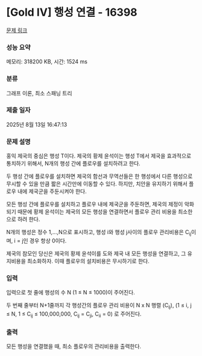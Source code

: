 # [Gold IV] 행성 연결 - 16398 

[문제 링크](https://www.acmicpc.net/problem/16398) 

### 성능 요약

메모리: 318200 KB, 시간: 1524 ms

### 분류

그래프 이론, 최소 스패닝 트리

### 제출 일자

2025년 8월 13일 16:47:13

### 문제 설명

<p>홍익 제국의 중심은 행성 T이다. 제국의 황제 윤석이는 행성 T에서 제국을 효과적으로 통치하기 위해서, N개의 행성 간에 플로우를 설치하려고 한다.</p>

<p>두 행성 간에 플로우를 설치하면 제국의 함선과 무역선들은 한 행성에서 다른 행성으로 무시할 수 있을 만큼 짧은 시간만에 이동할 수 있다. 하지만, 치안을 유지하기 위해서 플로우 내에 제국군을 주둔시켜야 한다.</p>

<p>모든 행성 간에 플로우를 설치하고 플로우 내에 제국군을 주둔하면, 제국의 제정이 악화되기 때문에 황제 윤석이는 제국의 모든 행성을 연결하면서 플로우 관리 비용을 최소한으로 하려 한다.</p>

<p>N개의 행성은 정수 1,…,N으로 표시하고, 행성 i와 행성 j사이의 플로우 관리비용은 C<sub>ij</sub>이며, i = j인 경우 항상 0이다.</p>

<p>제국의 참모인 당신은 제국의 황제 윤석이를 도와 제국 내 모든 행성을 연결하고, 그 유지비용을 최소화하자.  이때 플로우의 설치비용은 무시하기로 한다.</p>

### 입력 

 <p>입력으로 첫 줄에 행성의 수 N (1 ≤ N ≤ 1000)이 주어진다.</p>

<p>두 번째 줄부터 N+1줄까지 각 행성간의 플로우 관리 비용이 N x N 행렬 (C<sub>ij</sub>),  (1 ≤ i, j ≤ N, 1 ≤ C<sub>ij</sub> ≤ 100,000,000, C<sub>ij</sub> = C<sub>ji</sub>, C<sub>ii</sub> = 0) 로 주어진다.</p>

### 출력 

 <p>모든 행성을 연결했을 때, 최소 플로우의 관리비용을 출력한다.</p>

